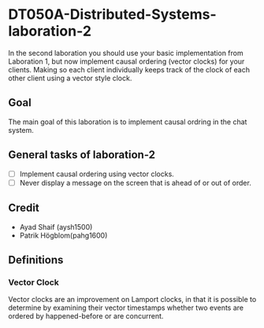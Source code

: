 # DT050A-Distributed-Systems-laboration-2
In the second laboration you should use your basic implementation from Laboration 1, but now implement causal ordering (vector clocks) for your clients. Making so each client individually keeps track of the clock of each other client using a vector style clock.

## Goal
The main goal of this laboration is to implement causal ordring in the chat system.

## General tasks of laboration-2
- [ ] Implement causal ordering using vector clocks.
- [ ] Never display a message on the screen that is ahead of or out of order.

## Credit
- Ayad Shaif (aysh1500)
- Patrik Högblom(pahg1600)

## Definitions

### Vector Clock
Vector clocks are an improvement on Lamport clocks, in that it is possible to determine by examining their vector timestamps whether two events
are ordered by happened-before or are concurrent.